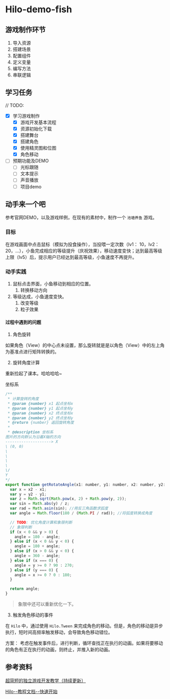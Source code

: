 # Hilo-demo-fish

## 游戏制作环节

1. 导入资源
2. 搭建场景
3. 配置组件
4. 定义变量
5. 编写方法
6. 串联逻辑 

## 学习任务

// TODO:

- [x] 学习游戏制作
  - [x] 游戏开发基本流程
  - [x] 资源初始化下载
  - [x] 搭建舞台
  - [x] 搭建角色
  - [x] 使用精灵图和位图
  - [x] 角色移动
- [ ] 预期功能及DEMO
  - [ ] 光标跟随
  - [ ] 文本提示
  - [ ] 声音播放
  - [ ] 项目demo

## 动手来一个吧

参考官网DEMO，以及游戏样例，在现有的素材中，制作一个 `池塘养鱼` 游戏。

<CodeSandbox sandboxUrl="https://codesandbox.io/embed/hilo-demo-fish-lyyzs?fontsize=14&hidenavigation=1&theme=dark" />

### 目标

在游戏画面中点击鼠标（模拟为投食操作），当投喂一定次数（lv1： 10，lv2：20，...），小鱼完成相应的等级提升（庆祝效果），移动速度变快；达到最高等级上限（lv5）后，提示用户已经达到最高等级，小鱼速度不再提升。

### 动手实践

1. 鼠标点击界面，小鱼移动到相应的位置。
   1. 转换移动方向
2. 等级达成，小鱼速度变快。
   1. 改变等级
   2. 粒子效果

#### 过程中遇到的问题

1. 角色旋转

如果角色（View）的中心点未设置，那么旋转就是是以角色（View）中的左上角为基准点进行矩阵转换的。

2. 旋转角度计算

重新捡起了课本。哈哈哈哈~

坐标系
```js
/**
 * 计算旋转的角度
 * @param {number} x1 起点坐标x
 * @param {number} y1 起点坐标y
 * @param {number} x2 终点坐标x
 * @param {number} y2 终点坐标y
 * @return {number} 返回旋转角度
 * 
 * @description 坐标系
图片的方向默认为沿着X轴的方向
--------------------> X
\ (0, 0)
\
\
\
\
\/
Y
*/
export function getRotateAngle(x1: number, y1: number, x2: number, y2: number) {
  var x = x2 - x1;
  var y = y2 - y1;
  var z = Math.sqrt(Math.pow(x, 2) + Math.pow(y, 2));
  var sin = Math.abs(y) / z;
  var rad = Math.asin(sin); //用反三角函数求弧度
  var angle = Math.floor(180 / (Math.PI / rad)); //将弧度转换成角度

  // TODO: 优化角度计算和象限判断
  // 象限判断
  if (x < 0 && y > 0) {
    angle = 180 - angle;
  } else if (x < 0 && y < 0) {
    angle = 180 + angle;
  } else if (x > 0 && y < 0) {
    angle = 360 - angle;
  } else if (x === 0) {
    angle = y >= 0 ? 90 : 270;
  } else if (y === 0) {
    angle = x >= 0 ? 0 : 180;
  }

  return angle;
}
```

> 象限中还可以重新优化一下。

3. 触发角色移动的事件

在 `Hilo` 中，通过使用 `Hilo.Tween` 来完成角色的移动。但是，角色的移动是异步执行，短时间高频率触发移动，会导致角色移动错位。

方案：
考虑在触发事件后，进行判断，循环查找正在执行的动画。如果将要移动的角色有正在执行的动画，则终止，并推入新的动画。


## 参考资料

[超简短的独立游戏开发教学（持续更新）](https://learn.u3d.cn/tutorial/MiniGameDev)

[Hilo--教程文档--快速开始](https://hiloteam.github.io/tutorial/index.html)
